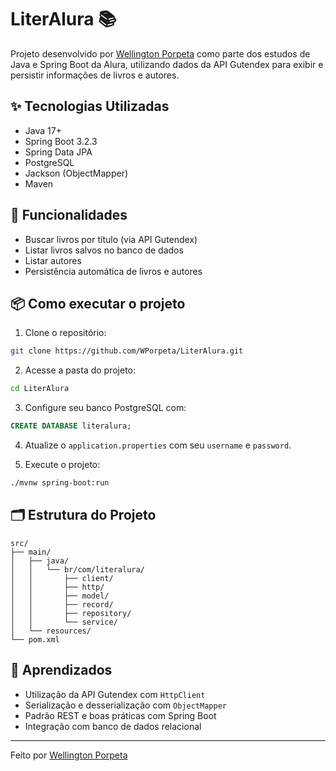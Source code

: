 # LiterAlura 📚

Projeto desenvolvido por [Wellington Porpeta](https://github.com/WPorpeta) como parte dos estudos de Java e Spring Boot da Alura, utilizando dados da API Gutendex para exibir e persistir informações de livros e autores.

## ✨ Tecnologias Utilizadas

- Java 17+
- Spring Boot 3.2.3
- Spring Data JPA
- PostgreSQL
- Jackson (ObjectMapper)
- Maven

## 🚀 Funcionalidades

- Buscar livros por título (via API Gutendex)
- Listar livros salvos no banco de dados
- Listar autores
- Persistência automática de livros e autores

## 📦 Como executar o projeto

1. Clone o repositório:
```bash
git clone https://github.com/WPorpeta/LiterAlura.git
```

2. Acesse a pasta do projeto:
```bash
cd LiterAlura
```

3. Configure seu banco PostgreSQL com:
```sql
CREATE DATABASE literalura;
```

4. Atualize o `application.properties` com seu `username` e `password`.

5. Execute o projeto:
```bash
./mvnw spring-boot:run
```

## 🗂 Estrutura do Projeto

```
src/
├── main/
│   ├── java/
│   │   └── br/com/literalura/
│   │       ├── client/
│   │       ├── http/
│   │       ├── model/
│   │       ├── record/
│   │       ├── repository/
│   │       └── service/
│   └── resources/
└── pom.xml
```

## 🧠 Aprendizados

- Utilização da API Gutendex com `HttpClient`
- Serialização e desserialização com `ObjectMapper`
- Padrão REST e boas práticas com Spring Boot
- Integração com banco de dados relacional

---

Feito por [Wellington Porpeta](https://github.com/WPorpeta)
